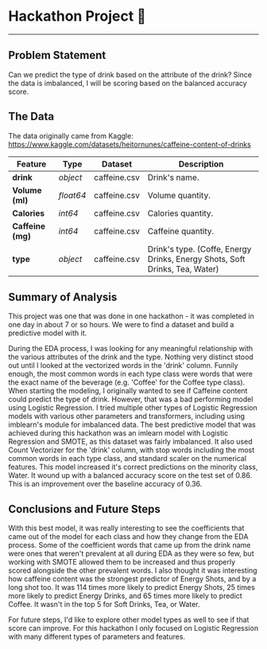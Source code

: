 # Hackathon Project 🚀

---

## Problem Statement

Can we predict the type of drink based on the attribute of the drink? Since the data is imbalanced, I will be scoring based on the balanced accuracy score.

## The Data

The data originally came from Kaggle: https://www.kaggle.com/datasets/heitornunes/caffeine-content-of-drinks

|Feature|Type|Dataset|Description|
|---|---|---|---|
|**drink**|*object*|caffeine.csv|Drink's name.|
|**Volume (ml)**|*float64*|caffeine.csv|Volume quantity.|
|**Calories**|*int64*|caffeine.csv|Calories quantity.|
|**Caffeine (mg)**|*int64*|caffeine.csv|Caffeine quantity.|
|**type**|*object*|caffeine.csv|Drink's type. (Coffe, Energy Drinks, Energy Shots, Soft Drinks, Tea, Water)|

## Summary of Analysis

This project was one that was done in one hackathon - it was completed in one day in about 7 or so hours. We were to find a dataset and build a predictive model with it.

During the EDA process, I was looking for any meaningful relationship with the various attributes of the drink and the type. Nothing very distinct stood out until I looked at the vectorized words in the 'drink' column. Funnily enough, the most common words in each type class were words that were the exact name of the beverage (e.g. 'Coffee' for the Coffee type class). When starting the modeling, I originally wanted to see if Caffeine content could predict the type of drink. However, that was a bad performing model using Logistic Regression. I tried multiple other types of Logistic Regression models with various other parameters and transformers, including using imblearn's module for imbalanced data. The best predictive model that was achieved during this hackathon was an imlearn model with Logistic Regression and SMOTE, as this dataset was fairly imbalanced. It also used Count Vectorizer for the 'drink' column, with stop words including the most common words in each type class, and standard scaler on the numerical features. This model increased it's correct predictions on the minority class, Water. It wound up with a balanced accuracy score on the test set of 0.86. This is an improvement over the baseline accuracy of 0.36.

## Conclusions and Future Steps

With this best model, it was really interesting to see the coefficients that came out of the model for each class and how they change from the EDA process. Some of the coefficient words that came up from the drink name were ones that weren't prevalent at all during EDA as they were so few, but working with SMOTE allowed them to be increased and thus properly scored alongside the other prevalent words. I also thought it was interesting how caffeine content was the strongest predictor of Energy Shots, and by a long shot too. It was 114 times more likely to predict Energy Shots, 25 times more likely to predict Energy Drinks, and 65 times more likely to predict Coffee. It wasn't in the top 5 for Soft Drinks, Tea, or Water.

For future steps, I'd like to explore other model types as well to see if that score can improve. For this hackathon I only focused on Logistic Regression with many different types of parameters and features.
